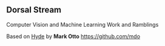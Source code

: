 ## Dorsal Stream
Computer Vision and Machine Learning Work and Ramblings

Based on  [Hyde](http://andhyde.com) by **Mark Otto** <https://github.com/mdo>


